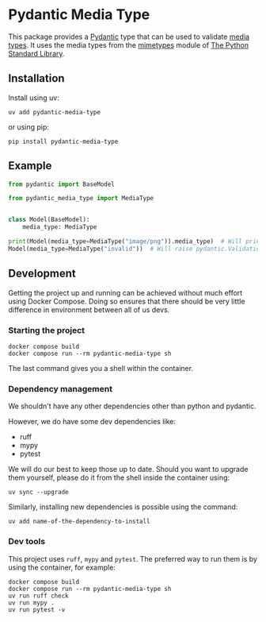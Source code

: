 # Pydantic Media Type

This package provides a [Pydantic](https://docs.pydantic.dev/) type that can be used
to validate [media types](https://en.wikipedia.org/wiki/Media_type). It uses the
media types from the [mimetypes](https://docs.python.org/3/library/mimetypes.html)
module of [The Python Standard Library](https://docs.python.org/3/library/).

## Installation
Install using uv:
```shell
uv add pydantic-media-type
```
or using pip:
```shell
pip install pydantic-media-type
```

## Example
```python
from pydantic import BaseModel

from pydantic_media_type import MediaType


class Model(BaseModel):
    media_type: MediaType

print(Model(media_type=MediaType("image/png")).media_type)  # Will print: image/png
Model(media_type=MediaType("invalid"))  # Will raise pydantic.ValidationError with code media_type_unsupported
```

## Development

Getting the project up and running can be achieved without much effort using Docker
Compose. Doing so ensures that there should be very little difference in
environment between all of us devs.

### Starting the project

```shell
docker compose build
docker compose run --rm pydantic-media-type sh
```

The last command gives you a shell within the container.

### Dependency management

We shouldn't have any other dependencies other than python and pydantic.

However, we do have some dev dependencies like:
- ruff
- mypy
- pytest

We will do our best to keep those up to date. Should you want to upgrade them
yourself, please do it from the shell inside the container using:
```shell
uv sync --upgrade
```
Similarly, installing new dependencies is possible using the command:
```shell
uv add name-of-the-dependency-to-install
```

### Dev tools
This project uses `ruff`, `mypy` and `pytest`.
The preferred way to run them is by using the container, for example:
```shell
docker compose build
docker compose run --rm pydantic-media-type sh
uv run ruff check
uv run mypy .
uv run pytest -v
```
